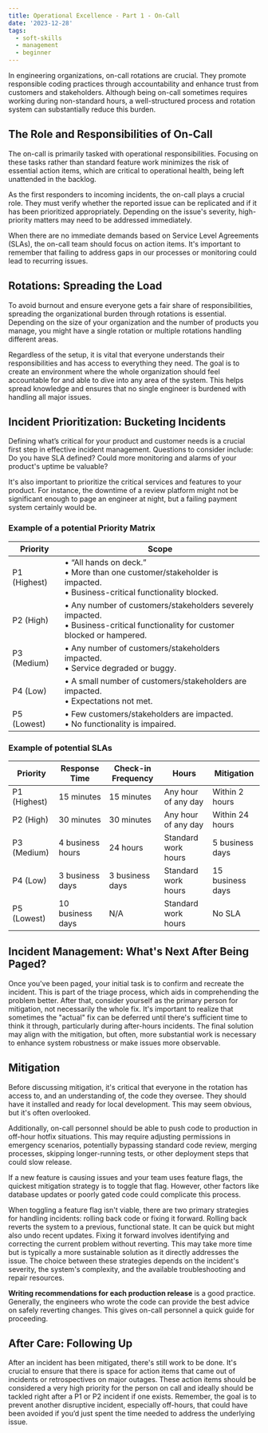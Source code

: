 ```yaml
---
title: Operational Excellence - Part 1 - On-Call
date: '2023-12-28'
tags:
  - soft-skills
  - management
  - beginner
---
```


In engineering organizations, on-call rotations are crucial. They promote responsible coding practices through accountability and enhance trust from customers and stakeholders. Although being on-call sometimes requires working during non-standard hours, a well-structured process and rotation system can substantially reduce this burden.

## The Role and Responsibilities of On-Call

The on-call is primarily tasked with operational responsibilities. Focusing on these tasks rather than standard feature work minimizes the risk of essential action items, which are critical to operational health, being left unattended in the backlog.

As the first responders to incoming incidents, the on-call plays a crucial role. They must verify whether the reported issue can be replicated and if it has been prioritized appropriately. Depending on the issue's severity, high-priority matters may need to be addressed immediately.

When there are no immediate demands based on Service Level Agreements (SLAs), the on-call team should focus on action items. It's important to remember that failing to address gaps in our processes or monitoring could lead to recurring issues.

## Rotations: Spreading the Load

To avoid burnout and ensure everyone gets a fair share of responsibilities, spreading the organizational burden through rotations is essential. Depending on the size of your organization and the number of products you manage, you might have a single rotation or multiple rotations handling different areas.

Regardless of the setup, it is vital that everyone understands their responsibilities and has access to everything they need. The goal is to create an environment where the whole organization should feel accountable for and able to dive into any area of the system. This helps spread knowledge and ensures that no single engineer is burdened with handling all major issues.

## Incident Prioritization: Bucketing Incidents

Defining what’s critical for your product and customer needs is a crucial first step in effective incident management. Questions to consider include: Do you have SLA defined? Could more monitoring and alarms of your product's uptime be valuable?

It's also important to prioritize the critical services and features to your product. For instance, the downtime of a review platform might not be significant enough to page an engineer at night, but a failing payment system certainly would be.

### Example of a potential Priority Matrix
| Priority | Scope |
| --- | --- |
| P1 (Highest) | • “All hands on deck.”<br>• More than one customer/stakeholder is impacted.<br>• Business-critical functionality blocked. |
| P2 (High) | • Any number of customers/stakeholders severely impacted.<br>• Business-critical functionality for customer blocked or hampered. |
| P3 (Medium) | • Any number of customers/stakeholders impacted.<br>• Service degraded or buggy. |
| P4 (Low) | • A small number of customers/stakeholders are impacted.<br>• Expectations not met. |
| P5 (Lowest) | • Few customers/stakeholders are impacted.<br>• No functionality is impaired. |

### Example of potential SLAs
| Priority | Response Time | Check-in Frequency | Hours | Mitigation |
| --- | --- | --- | --- | --- |
| P1 (Highest) | 15 minutes | 15 minutes | Any hour of any day | Within 2 hours |
| P2 (High) | 30 minutes | 30 minutes | Any hour of any day  | Within 24 hours |
| P3 (Medium) | 4 business hours | 24 hours | Standard work hours | 5 business days |
| P4 (Low) | 3 business days | 3 business days | Standard work hours | 15 business days |
| P5 (Lowest) | 10 business days | N/A | Standard work hours | No SLA |

## Incident Management: What's Next After Being Paged?

Once you've been paged, your initial task is to confirm and recreate the incident. This is part of the triage process, which aids in comprehending the problem better. After that, consider yourself as the primary person for mitigation, not necessarily the whole fix. It's important to realize that sometimes the "actual" fix can be deferred until there's sufficient time to think it through, particularly during after-hours incidents. The final solution may align with the mitigation, but often, more substantial work is necessary to enhance system robustness or make issues more observable.

## Mitigation

Before discussing mitigation, it's critical that everyone in the rotation has access to, and an understanding of, the code they oversee. They should have it installed and ready for local development. This may seem obvious, but it's often overlooked.

Additionally, on-call personnel should be able to push code to production in off-hour hotfix situations. This may require adjusting permissions in emergency scenarios, potentially bypassing standard code review, merging processes, skipping longer-running tests, or other deployment steps that could slow release.

If a new feature is causing issues and your team uses feature flags, the quickest mitigation strategy is to toggle that flag. However, other factors like database updates or poorly gated code could complicate this process.

When toggling a feature flag isn't viable, there are two primary strategies for handling incidents: rolling back code or fixing it forward. Rolling back reverts the system to a previous, functional state. It can be quick but might also undo recent updates. Fixing it forward involves identifying and correcting the current problem without reverting. This may take more time but is typically a more sustainable solution as it directly addresses the issue. The choice between these strategies depends on the incident's severity, the system's complexity, and the available troubleshooting and repair resources.

**Writing recommendations for each production release** is a good practice. Generally, the engineers who wrote the code can provide the best advice on safely reverting changes. This gives on-call personnel a quick guide for proceeding.

## After Care: Following Up

After an incident has been mitigated, there's still work to be done. It's crucial to ensure that there is space for action items that came out of incidents or retrospectives on major outages. These action items should be considered a very high priority for the person on call and ideally should be tackled right after a P1 or P2 incident if one exists. Remember, the goal is to prevent another disruptive incident, especially off-hours, that could have been avoided if you’d just spent the time needed to address the underlying issue.